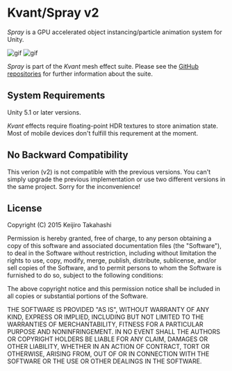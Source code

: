 Kvant/Spray v2
==============

*Spray* is a GPU accelerated object instancing/particle animation system for
Unity.

![gif](http://49.media.tumblr.com/544faef987784f4539d812d735e7d658/tumblr_nyy244izdE1qio469o1_400.gif)
![gif](http://45.media.tumblr.com/46b6bf971afac9dcfbdd8a67d26ec858/tumblr_nyxgl2JiX01qio469o1_400.gif)

*Spray* is part of the *Kvant* mesh effect suite. Please see the [GitHub
repositories][kvant] for further information about the suite.

[kvant]: https://github.com/search?q=kvant+user%3Akeijiro&type=Repositories

System Requirements
-------------------

Unity 5.1 or later versions.

*Kvant* effects require floating-point HDR textures to store animation state.
Most of mobile devices don't fulfill this requrement at the moment.

No Backward Compatibility
-------------------------

This verion (v2) is not compatible with the previous versions. You can't simply
upgrade the previous implementation or use two different versions in the same
project. Sorry for the inconvenience!

License
-------

Copyright (C) 2015 Keijiro Takahashi

Permission is hereby granted, free of charge, to any person obtaining a copy of
this software and associated documentation files (the "Software"), to deal in
the Software without restriction, including without limitation the rights to
use, copy, modify, merge, publish, distribute, sublicense, and/or sell copies of
the Software, and to permit persons to whom the Software is furnished to do so,
subject to the following conditions:

The above copyright notice and this permission notice shall be included in all
copies or substantial portions of the Software.

THE SOFTWARE IS PROVIDED "AS IS", WITHOUT WARRANTY OF ANY KIND, EXPRESS OR
IMPLIED, INCLUDING BUT NOT LIMITED TO THE WARRANTIES OF MERCHANTABILITY, FITNESS
FOR A PARTICULAR PURPOSE AND NONINFRINGEMENT. IN NO EVENT SHALL THE AUTHORS OR
COPYRIGHT HOLDERS BE LIABLE FOR ANY CLAIM, DAMAGES OR OTHER LIABILITY, WHETHER
IN AN ACTION OF CONTRACT, TORT OR OTHERWISE, ARISING FROM, OUT OF OR IN
CONNECTION WITH THE SOFTWARE OR THE USE OR OTHER DEALINGS IN THE SOFTWARE.

